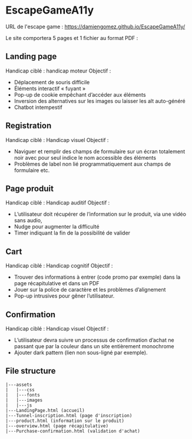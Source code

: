 # EscapeGameA11y

URL de l'escape game : https://damiengomez.github.io/EscapeGameA11y/

Le site comportera 5 pages et 1 fichier au format PDF :

## Landing page
Handicap ciblé : handicap moteur
Objectif : 
- Déplacement de souris difficile
- Éléments interactif « fuyant »
- Pop-up de cookie empêchant d’accéder aux éléments
- Inversion des alternatives sur les images ou laisser les alt auto-généré
- Chatbot intempestif

## Registration
Handicap ciblé : Handicap visuel
Objectif :
- Naviguer et remplir des champs de formulaire sur un écran totalement noir avec pour seul indice le nom accessible des éléments
- Problèmes de label non lié programmatiquement aux champs de formulaire etc.

## Page produit
Handicap ciblé : Handicap auditif
Objectif :
- L’utilisateur doit récupérer de l’information sur le produit, via une vidéo sans audio,
- Nudge pour augmenter la difficulté 
- Timer indiquant la fin de la possibilité de valider

## Cart
Handicap ciblé : Handicap cognitif
Objectif :
- Trouver des informations à entrer (code promo par exemple) dans la page récapitulative et dans un PDF
- Jouer sur la police de caractère et les problèmes d’alignement
- Pop-up intrusives pour gêner l’utilisateur.

## Confirmation
Handicap ciblé : Handicap visuel
Objectif :
- L’utilisateur devra suivre un processus de confirmation d’achat ne passant que par la couleur dans un site entièrement monochrome
- Ajouter dark pattern (lien non sous-ligné par exemple).


## File structure
```
|---assets
|   |---css
|   |---fonts
|   |---images
|   |---js
|---LandingPage.html (accueil)
|---Tunnel-inscription.html (page d'inscription)
|---product.html (information sur le produit) 
|---overview.html (page récapitulative)
|---Purchase-confirmation.html (validation d'achat)
```
